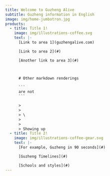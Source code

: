```yaml
---
title: Welcome to Guzheng Alive
subtitle: Guzheng information in English
image: img/home-jumbotron.jpg
products:
  - title: Title 1!
    image: img/illustrations-coffee.svg
    text: |-
      [Link to area 1](guzhengalive.com)

      [Link to area 2](#)

      [Another link to area 3](#)



      # Other markdown renderings

      ```
      are not
      ```

      >
      >
      > \
      >
      >
      > Showing up
  - title: Title 2!
    image: img/illustrations-coffee-gear.svg
    text: |-
      [For example, Guzheng in 90 seconds](#)

      [Guzheng Timelines](#)

      [Schools and styles](#)
---
```


